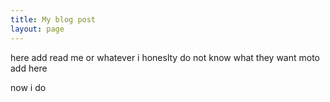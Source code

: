 ```yaml
---
title: My blog post
layout: page
---
```


here add read me or whatever i honeslty do not know what they want moto add here

now i do
